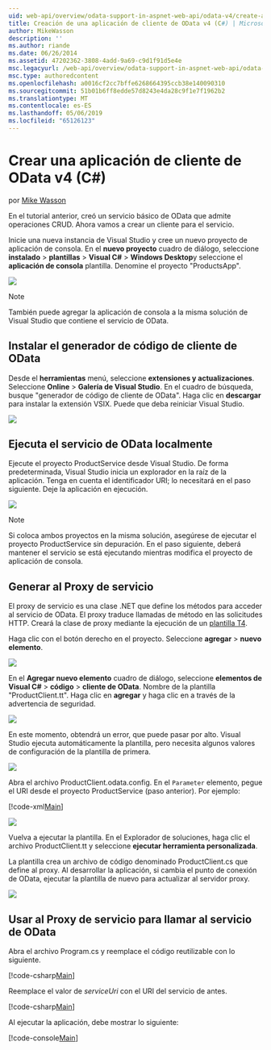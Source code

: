```yaml
---
uid: web-api/overview/odata-support-in-aspnet-web-api/odata-v4/create-an-odata-v4-client-app
title: Creación de una aplicación de cliente de OData v4 (C#) | Microsoft Docs
author: MikeWasson
description: ''
ms.author: riande
ms.date: 06/26/2014
ms.assetid: 47202362-3808-4add-9a69-c9d1f91d5e4e
msc.legacyurl: /web-api/overview/odata-support-in-aspnet-web-api/odata-v4/create-an-odata-v4-client-app
msc.type: authoredcontent
ms.openlocfilehash: a0016cf2cc7bffe6268664395ccb38e140090310
ms.sourcegitcommit: 51b01b6ff8edde57d8243e4da28c9f1e7f1962b2
ms.translationtype: MT
ms.contentlocale: es-ES
ms.lasthandoff: 05/06/2019
ms.locfileid: "65126123"
---
```

# <a name="create-an-odata-v4-client-app-c"></a>Crear una aplicación de cliente de OData v4 (C#)

por [Mike Wasson](https://github.com/MikeWasson)

En el tutorial anterior, creó un servicio básico de OData que admite operaciones CRUD. Ahora vamos a crear un cliente para el servicio.

Inicie una nueva instancia de Visual Studio y cree un nuevo proyecto de aplicación de consola. En el **nuevo proyecto** cuadro de diálogo, seleccione **instalado** &gt; **plantillas** &gt; **Visual C#** &gt; **Windows Desktop**y seleccione el **aplicación de consola** plantilla. Denomine el proyecto &quot;ProductsApp&quot;.

![](create-an-odata-v4-client-app/_static/image1.png)

> [!NOTE]
> También puede agregar la aplicación de consola a la misma solución de Visual Studio que contiene el servicio de OData.

## <a name="install-the-odata-client-code-generator"></a>Instalar el generador de código de cliente de OData

Desde el **herramientas** menú, seleccione **extensiones y actualizaciones**. Seleccione **Online** &gt; **Galería de Visual Studio**. En el cuadro de búsqueda, busque &quot;generador de código de cliente de OData&quot;. Haga clic en **descargar** para instalar la extensión VSIX. Puede que deba reiniciar Visual Studio.

[![](create-an-odata-v4-client-app/_static/image3.png)](create-an-odata-v4-client-app/_static/image2.png)

## <a name="run-the-odata-service-locally"></a>Ejecuta el servicio de OData localmente

Ejecute el proyecto ProductService desde Visual Studio. De forma predeterminada, Visual Studio inicia un explorador en la raíz de la aplicación. Tenga en cuenta el identificador URI; lo necesitará en el paso siguiente. Deje la aplicación en ejecución.

![](create-an-odata-v4-client-app/_static/image4.png)

> [!NOTE]
> Si coloca ambos proyectos en la misma solución, asegúrese de ejecutar el proyecto ProductService sin depuración. En el paso siguiente, deberá mantener el servicio se está ejecutando mientras modifica el proyecto de aplicación de consola.

## <a name="generate-the-service-proxy"></a>Generar al Proxy de servicio

El proxy de servicio es una clase .NET que define los métodos para acceder al servicio de OData. El proxy traduce llamadas de método en las solicitudes HTTP. Creará la clase de proxy mediante la ejecución de un [plantilla T4](https://msdn.microsoft.com/library/bb126445.aspx).

Haga clic con el botón derecho en el proyecto. Seleccione **agregar** &gt; **nuevo elemento**.

![](create-an-odata-v4-client-app/_static/image5.png)

En el **Agregar nuevo elemento** cuadro de diálogo, seleccione **elementos de Visual C#** &gt; **código** &gt; **cliente de OData**. Nombre de la plantilla &quot;ProductClient.tt&quot;. Haga clic en **agregar** y haga clic en a través de la advertencia de seguridad.

[![](create-an-odata-v4-client-app/_static/image7.png)](create-an-odata-v4-client-app/_static/image6.png)

En este momento, obtendrá un error, que puede pasar por alto. Visual Studio ejecuta automáticamente la plantilla, pero necesita algunos valores de configuración de la plantilla de primera.

[![](create-an-odata-v4-client-app/_static/image9.png)](create-an-odata-v4-client-app/_static/image8.png)

Abra el archivo ProductClient.odata.config. En el `Parameter` elemento, pegue el URI desde el proyecto ProductService (paso anterior). Por ejemplo:

[!code-xml[Main](create-an-odata-v4-client-app/samples/sample1.xml)]

[![](create-an-odata-v4-client-app/_static/image11.png)](create-an-odata-v4-client-app/_static/image10.png)

Vuelva a ejecutar la plantilla. En el Explorador de soluciones, haga clic el archivo ProductClient.tt y seleccione **ejecutar herramienta personalizada**.

La plantilla crea un archivo de código denominado ProductClient.cs que define al proxy. Al desarrollar la aplicación, si cambia el punto de conexión de OData, ejecutar la plantilla de nuevo para actualizar al servidor proxy.

![](create-an-odata-v4-client-app/_static/image12.png)

## <a name="use-the-service-proxy-to-call-the-odata-service"></a>Usar al Proxy de servicio para llamar al servicio de OData

Abra el archivo Program.cs y reemplace el código reutilizable con lo siguiente.

[!code-csharp[Main](create-an-odata-v4-client-app/samples/sample2.cs)]

Reemplace el valor de *serviceUri* con el URI del servicio de antes.

[!code-csharp[Main](create-an-odata-v4-client-app/samples/sample3.cs)]

Al ejecutar la aplicación, debe mostrar lo siguiente:

[!code-console[Main](create-an-odata-v4-client-app/samples/sample4.cmd)]
